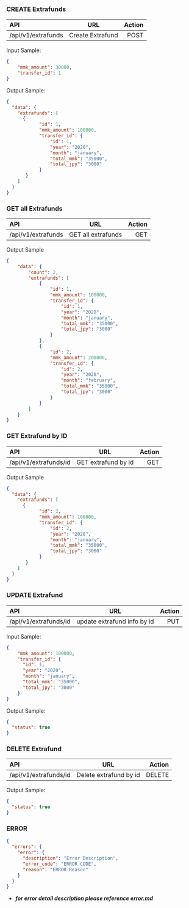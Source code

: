 ### CREATE Extrafunds
| API      | URL | Action     |
| :---        |    :----:   |          ---: |
| /api/v1/extrafunds     | Create Extrafund    | POST   |

Input Sample:
```json
{
    "mmk_amount": 30000,
    "transfer_id": 1
}
```
Output Sample:
```json
{
  "data": {
    "extrafunds": [
      {
            "id": 1,
            "mmk_amount": 100000,
            "transfer_id": {
                "id": 1,
                "year": "2020",
                "month": "january",
                "total_mmk": "35000",
                "total_jpy": "3000"
            }
       }
    ]
  }
}
```

### GET all Extrafunds
| API      | URL | Action     |
| :---        |    :----:   |          ---: |
| /api/v1/extrafunds     | GET all extrafunds      | GET   |

Output Sample
```json
{
    "data": {
        "count": 2,
        "extrafunds": [
            {
                "id": 1,
                "mmk_amount": 100000,
                "transfer_id": {
                    "id": 1,
                    "year": "2020",
                    "month": "january",
                    "total_mmk": "35000",
                    "total_jpy": "3000"
                }
            },
            {
                "id": 2,
                "mmk_amount": 200000,
                "transfer_id": {
                    "id": 2,
                    "year": "2020",
                    "month": "february",
                    "total_mmk": "35000",
                    "total_jpy": "3000"
                }
            }
        ]
    }
}
```

### GET Extrafund by ID
| API      | URL | Action     |
| :---        |    :----:   |          ---: |
| /api/v1/extrafunds/id     | GET extrafund by id    | GET   |

Output Sample
```json
{
  "data": {
    "extrafunds": [
      {
            "id": 2,
            "mmk_amount": 100000,
            "transfer_id": {
                "id": 2,
                "year": "2020",
                "month": "january",
                "total_mmk": "35000",
                "total_jpy": "3000"
            }
       }
    ]
  }
}
```

### UPDATE Extrafund
| API      | URL | Action     |
| :---        |    :----:   |          ---: |
| /api/v1/extrafunds/id     | update extrafund info by id     | PUT  |

Input Sample:
```json
{
    "mmk_amount": 100000,
    "transfer_id": {
      "id": 1,
      "year": "2020",
      "month": "january",
      "total_mmk": "35000",
      "total_jpy": "3000"
    }
}
```

Output Sample:
```json
{
  "status": true
}
```

### DELETE Extrafund
| API      | URL | Action     |
| :---        |    :----:   |          ---: |
| /api/v1/extrafunds/id     | Delete extrafund by id     | DELETE  |

Output Sample:
```json
{
  "status": true
}
```

### ERROR 
```json
{
  "errors": {
    "error": {
      "description": "Error Description",
      "error_code": "ERROR CODE",
      "reason": "ERROR Reason"
    }
  }
}
```
- ***for error detail description please reference error.md***
